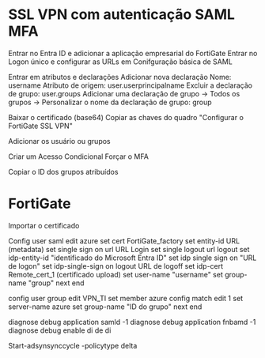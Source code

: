 # SSL VPN com autenticação SAML MFA
Entrar no Entra ID e adicionar a aplicação empresarial do FortiGate
Entrar no Logon único e configurar as URLs em Conifguração básica de SAML

Entrar em atributos e declarações
Adicionar nova declaração
Nome: username
Atributo de origem: user.userprincipalname
Excluir a declaração de grupo: user.groups
Adicionar uma declaração de grupo -> Todos os grupos -> Personalizar o nome da declaração de grupo: group

Baixar o certificado (base64)
Copiar as chaves do quadro "Configurar o FortiGate SSL VPN"

Adicionar os usuário ou grupos

Criar um Acesso Condicional
Forçar o MFA

Copiar o ID dos grupos atribuídos

# FortiGate
Importar o certificado

Config user saml
edit azure
set cert FortiGate_factory
set entity-id URL (metadata)
set single sign on url URL Login
set single logout url logout
set idp-entity-id "identificado do Microsoft Entra ID"
set idp single sign on "URL de logon"
set idp-single-sign on logout URL de logoff
set idp-cert Remote_cert_1 (certificado upload)
set user-name "username"
set group-name "group"
next end

config user group
edit VPN_TI
set member azure
config match
edit 1
set server-name azure
set group-name "ID do grupo"
next
end




diagnose debug application samld -1
diagnose debug application fnbamd -1
diagnose debug enable
di de di


Start-adsynsynccycle -policytype delta
